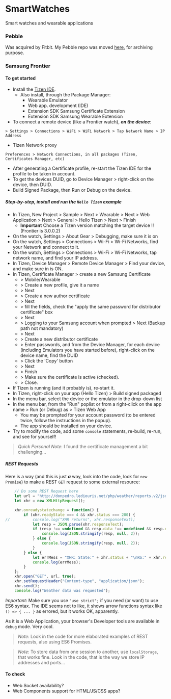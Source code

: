 # SmartWatches
Smart watches and wearable applications

### Pebble
Was acquired by Fitbit. My Pebble repo was moved [here](./pebble), for archiving purpose.

### Samsung Frontier
#### To get started
- Install the [Tizen IDE](https://www.tizen.org/).
    - Also install, through the Package Manager:
        - Wearable Emulator
        - Web app. development (IDE)
        - Extension SDK Samsung Certificate Extension
        - Extension SDK Samsung Wearable Extension
- To connect a remote device (like a Frontier watch), _**on the device**_:
```
> Settings > Connections > WiFi > WiFi Network > Tap Network Name > IP Address
```
- Tizen Network proxy
```
Preferences > Network Connections, in all packages (Tizen, Certificates Manager, etc)
```
- After generating a Certificate profile, re-start the Tizen IDE for the profile to be taken in account.
- To get the devices DUID, go to Device Manager > right-click on the device, then DUID.
- Build Signed Package, then Run or Debug on the device.

##### Step-by-step, install and run the `Hello Tizen` example
- In Tizen, New Project > Sample > Next > Wearable > Next > Web Application > Next > General > Hello Tizen > Next > Finish
  - **Important** Choose a Tizen version matching the target device !! (Frontier is 3.0.0.2)
- On the watch, Settings > About Gear > Debugging, make sure it is on
- On the watch, Settings > Connections > Wi-Fi > Wi-Fi Networks, find your Network and connect to it.
- On the watch, Settings > Connections > Wi-Fi > Wi-Fi Networks, tap network name, and find your IP address.
- In Tizen, Device Manager > Remote Device Manager > Find your device, and make sure in is ON.
- In Tizen, Certificate Manager > create a new Samsung Certificate 
    - \> Mobile/Wearable 
    - \> Create a new profile, give it a name 
    - \> Next 
    - \> Create a new author certificate 
    - \> Next 
    - \> fill the fields, check the "apply the same password for distributor certificate" box 
    - \> Next 
    - \> Logging to your Samsung account when prompted > Next (Backup path not mandatory) 
    - \> Next 
    - \> Create a new distributor certificate 
    - \> Enter passwords, and from the Device Manager, for each device (including Emulators you have started before), right-click on the device name, find the DUID 
    - \> Click the 'Copy' button 
    - \> Next 
    - \> Finish 
    - \> Make sure the certificate is active (checked). 
    - \> Close.
- If Tizen is running (and it probably is), re-start it.
- In Tizen, right-click on your app (Hello Tizen) > Build signed packaged
- In the menu bar, select the device or the emulator in the drop-down list
- In the menu bar, from the "Run" poplist or from a right-click on the app name > Run (or Debug) as > Tizen Web App
    - You may be prompted for your account password (to be entered twice, follow the instructions in the popup).
    - The app should be installed on your device.
- Try to modify the code, add some `console` statements, re-build, re-run, and see for yourself!

> _Quick Personal Note_: I found the certificate management a bit challenging...

##### REST Requests
Here is a way (and this is just **_a_** way, look into the code, look for `new Promise`) to make a REST `GET` request to some external resource:
```javascript
    // Do some REST Request here
    let url = "http://donpedro.lediouris.net/php/weather/reports.v2/json.data.php?type=ALL&period=LAST";
    let xhr = new XMLHttpRequest();

    xhr.onreadystatechange = function() {
        if (xhr.readyState === 4 && xhr.status === 200) {
//          console.log("XHR returns", xhr.responseText);
            let resp = JSON.parse(xhr.responseText);
            if (resp !== undefined && resp.data !== undefined && resp.data.length > 0) {
                console.log(JSON.stringify(resp, null, 2));
            } else {
                console.log(JSON.stringify(resp, null, 2));
            }
        } else {
            let errMess = "XHR: State:" + xhr.status + "\nRS:" + xhr.readyState;
            console.log(errMess);
        }
    };
    xhr.open("GET", url, true);
    xhr.setRequestHeader("Content-type", "application/json");
    xhr.send();
    console.log("Weather data was requested");
```

_Important_: Make sure you use `"use strict";` if you need (or want) to use ES6 syntax.
The IDE seems not to like, it shows arrow functions syntax like `() => { ... }` as errored, but it works OK, apparently.

As it is a Web Application, your browser's Developer tools are available in `debug` mode. Very cool.

> _Note_: Look in the code for more elaborated examples of REST requests, also using ES6 Promises.

> _Note_: To store data from one session to another, use `localStorage`, that works fine. Look in the code, that is the way we store IP addresses and ports...

#### To check
- Web Socket availability?
- Web Components support for HTML/JS/CSS apps?
